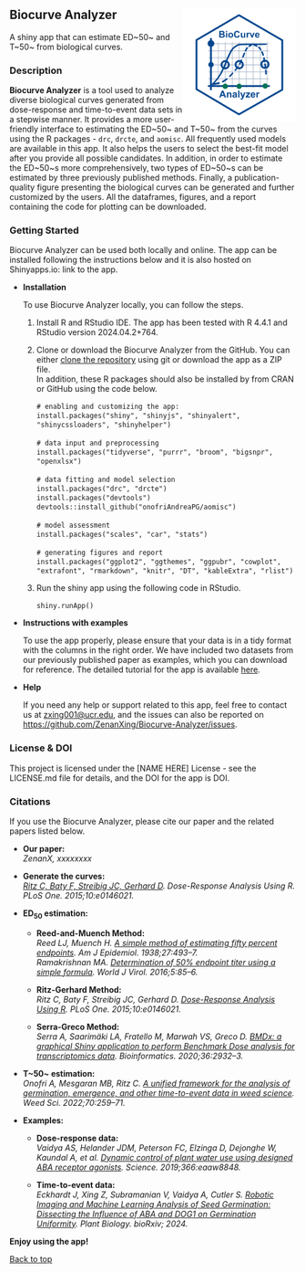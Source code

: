 ## Biocurve Analyzer <img src="www/biocurve_analyzer_logo.png" align="right" style="float:right; height:200px;"/>

A shiny app that can estimate ED~50~ and T~50~ from biological curves.  

### Description

**Biocurve Analyzer** is a tool used to analyze diverse biological curves generated from dose-response and time-to-event data sets in a stepwise manner. It provides a more user-friendly interface to estimating the ED~50~ and T~50~ from the curves using the R packages - `drc`, `drcte`, and `aomisc`. All frequently used models are available in this app. It also helps the users to select the best-fit model after you provide all possible candidates. In addition, in order to estimate the ED~50~s more comprehensively, two types of ED~50~s can be estimated by three previously published methods. Finally, a publication-quality figure presenting the biological curves can be generated and further customized by the users. All the dataframes, figures, and a report containing the code for plotting can be downloaded. 

### Getting Started

Biocurve Analyzer can be used both locally and online. The app can be installed following the instructions below and it is also hosted on Shinyapps.io: link to the app.  

- **Installation**

  To use Biocurve Analyzer locally, you can follow the steps.  

    1. Install R and RStudio IDE. The app has been tested with R 4.4.1 and RStudio version 2024.04.2+764.  

    2. Clone or download the Biocurve Analyzer from the GitHub. You can either [clone the repository](https://docs.github.com/en/repositories/creating-and-managing-repositories/cloning-a-repository) using git or download the app as a ZIP file.  
    In addition, these R packages should also be installed by from CRAN or GitHub using the code below.  

        ```
        # enabling and customizing the app:
        install.packages("shiny", "shinyjs", "shinyalert", "shinycssloaders", "shinyhelper")
        
        # data input and preprocessing
        install.packages("tidyverse", "purrr", "broom", "bigsnpr", "openxlsx")
        
        # data fitting and model selection
        install.packages("drc", "drcte")
        install.packages("devtools")
        devtools::install_github("onofriAndreaPG/aomisc")
        
        # model assessment
        install.packages("scales", "car", "stats")
        
        # generating figures and report
        install.packages("ggplot2", "ggthemes", "ggpubr", "cowplot", "extrafont", "rmarkdown", "knitr", "DT", "kableExtra", "rlist")
        
        ```

    3. Run the shiny app using the following code in RStudio.

        ```
        shiny.runApp()
        ```

- **Instructions with examples**

  To use the app properly, please ensure that your data is in a tidy format with the columns in the right order. We have included two datasets from our previously published paper as examples, which you can download for reference. The detailed tutorial for the app is available [here](./Tutorial.pdf). 

- **Help**

  If you need any help or support related to this app, feel free to contact us at zxing001@ucr.edu, and the issues can also be reported on https://github.com/ZenanXing/Biocurve-Analyzer/issues.  

### License & DOI

This project is licensed under the [NAME HERE] License - see the LICENSE.md file for details, and the DOI for the app is DOI.

### Citations

If you use the Biocurve Analyzer, please cite our paper and the related papers listed below.


- **Our paper:**  
*ZenanX, xxxxxxxx*  

- **Generate the curves:**  
*[Ritz C, Baty F, Streibig JC, Gerhard D](https://journals.plos.org/plosone/article?id=10.1371/journal.pone.0146021). Dose-Response Analysis Using R. PLoS One. 2015;10:e0146021.*  

- **ED$_{50}$ estimation:**  
  - **Reed-and-Muench Method:**  
  *Reed LJ, Muench H. [A simple method of estimating fifty percent endpoints](https://academic.oup.com/aje/article/27/3/493/99616). Am J Epidemiol. 1938;27:493–7.*  
  *Ramakrishnan MA. [Determination of 50% endpoint titer using a simple formula](https://www.wjgnet.com/2220-3249/full/v5/i2/85.htm). World J Virol. 2016;5:85–6.*  
  
  - **Ritz-Gerhard Method:**  
  *Ritz C, Baty F, Streibig JC, Gerhard D. [Dose-Response Analysis Using R](https://journals.plos.org/plosone/article?id=10.1371/journal.pone.0146021). PLoS One. 2015;10:e0146021.*    
  
  - **Serra-Greco Method:**  
  *Serra A, Saarimäki LA, Fratello M, Marwah VS, Greco D. [BMDx: a graphical Shiny application to perform Benchmark Dose analysis for transcriptomics data](https://academic.oup.com/bioinformatics/article/36/9/2932/5709037). Bioinformatics. 2020;36:2932–3.*  
  
- **T~50~ estimation:**  
  *Onofri A, Mesgaran MB, Ritz C. [A unified framework for the analysis of germination, emergence, and other time-to-event data in weed science](https://www.cambridge.org/core/journals/weed-science/article/unified-framework-for-the-analysis-of-germination-emergence-and-other-timetoevent-data-in-weed-science/7DB0E039C9013D3E8F44FE32A3F42B88). Weed Sci. 2022;70:259–71.*

- **Examples:**  
  - **Dose-response data:**  
  *Vaidya AS, Helander JDM, Peterson FC, Elzinga D, Dejonghe W, Kaundal A, et al. [Dynamic control of plant water use using designed ABA receptor agonists](https://www.science.org/doi/10.1126/science.aaw8848?url_ver=Z39.88-2003&rfr_id=ori:rid:crossref.org&rfr_dat=cr_pub%20%200pubmed). Science. 2019;366:eaaw8848.*  
  
  - **Time-to-event data:**  
  *Eckhardt J, Xing Z, Subramanian V, Vaidya A, Cutler S. [Robotic Imaging and Machine Learning Analysis of Seed Germination: Dissecting the Influence of ABA and DOG1 on Germination Uniformity](https://www.biorxiv.org/content/10.1101/2024.05.10.593629v1). Plant Biology. bioRxiv; 2024.*    
  

**Enjoy using the app!**  
  
[Back to top](#top)

